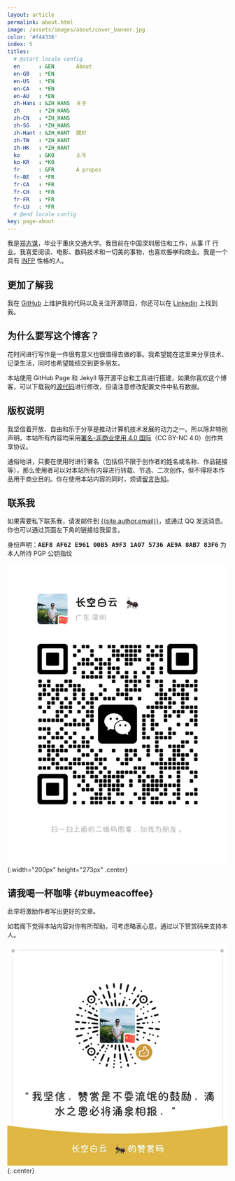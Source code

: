 ```yaml
---
layout: article
permalink: about.html
image: /assets/images/about/cover_banner.jpg
color: '#f44336'
index: 5
titles:
  # @start locale config
  en      : &EN       About
  en-GB   : *EN
  en-US   : *EN
  en-CA   : *EN
  en-AU   : *EN
  zh-Hans : &ZH_HANS  关于
  zh      : *ZH_HANS
  zh-CN   : *ZH_HANS
  zh-SG   : *ZH_HANS
  zh-Hant : &ZH_HANT  關於
  zh-TW   : *ZH_HANT
  zh-HK   : *ZH_HANT
  ko      : &KO       소개
  ko-KR   : *KO
  fr      : &FR       À propos
  fr-BE   : *FR
  fr-CA   : *FR
  fr-CH   : *FR
  fr-FR   : *FR
  fr-LU   : *FR
  # @end locale config
key: page-about
---
```




我是<u>郑志谋</u>，毕业于重庆交通大学。我目前在中国深圳居住和工作，从事 IT 行业。我喜爱阅读、电影、数码技术和一切美的事物，也喜欢<del>哲学</del>和商业。我是一个具有 [INFP](http://www.personalitypage.com/INFP.html) 性格的人。


## 更加了解我

我在  [GitHub](https://github.com/sanyusily) 上维护我的代码以及关注开源项目，你还可以在 [Linkedin](https://www.linkedin.com/in/sanyusily) 上找到我。



## 为什么要写这个博客？

花时间进行写作是一件很有意义也很值得去做的事。我希望能在这里来分享技术、记录生活，同时也希望能结交到更多朋友。

本站使用 GitHub Page 和 Jekyll 等开源平台和工具进行搭建，如果你喜欢这个博客，可以下载我的[源代码](https://github.com/sanyusily/sanyusily.github.io)进行修改，但请注意修改配置文件中私有数据。

## 版权说明

我坚信着开放、自由和乐于分享是推动计算机技术发展的动力之一。所以除非特别声明，本站所有内容均采用[署名-非商业使用 4.0 国际](https://creativecommons.org/licenses/by-nc/4.0/deed.zh)（CC BY-NC 4.0）创作共享协议。

通俗地讲，只要在使用时进行署名（包括但不限于创作者的姓名或名称、作品链接等），那么使用者可以对本站所有内容进行转载、节选、二次创作，但不得将本作品用于商业目的。你在使用本站内容的同时，烦请[留言告知](https://github.com/sanyusily/sanyusily.github.io/issues)。

## 联系我

如果需要私下联系我，请发邮件到 [{{site.author.email}}](mailto:{{site.author.email}})，或通过 QQ 发送消息。你也可以通过页面左下角的链接给我留言。

<div class="message">
身份声明：<span style="font-weight: bold; font-family: 'Source Code Pro', 'Andale Mono', Menlo, Consolas, monospace">AEF8 AF62 E961 00B5 A9F3  1A07 5736 AE9A 8AB7 83F6</span> 为本人所持 PGP 公钥指纹
</div>


![Image](/assets/images/about/about_connect.jpeg "Image@200x273"){:width="200px" height="273px" .center}
## 请我喝一杯咖啡 {#buymeacoffee}

此举将激励作者写出更好的文章。

如若阁下觉得本站内容对你有所帮助，可考虑略表心意，通过以下赞赏码来支持本人。

![Buy me a coffee](/assets/images/about/appreciate.jpeg){:.center}